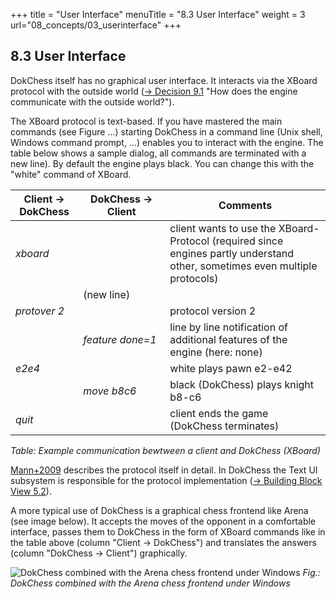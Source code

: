 +++
title = "User Interface"
menuTitle = "8.3 User Interface"
weight = 3
url="08_concepts/03_userinterface"
+++

## 8.3	User Interface

DokChess itself has no graphical user interface.
It interacts via the XBoard protocol with the outside world ([→ Decision 9.1](/en/09_decisions/01_connectivity/) "How does the engine communicate with the outside world?").

The XBoard protocol is text-based.
If you have mastered the main commands (see Figure ...) starting DokChess in a command line (Unix shell, Windows command prompt, ...) enables you to interact with the engine.
The table below shows a sample dialog, all commands are terminated with a new line). By default the engine plays black. You can change this with the "white" command of XBoard.

|Client → DokChess|DokChess → Client|Comments|
|-----------------|-----------------|--------|
| _xboard_          | &nbsp;                 | client wants to use the XBoard-Protocol (required since engines partly understand other, sometimes even multiple protocols) |
| &nbsp;            | (new&nbsp;line)                |   |
| _protover&nbsp;2_          | &nbsp;                 | protocol version 2 |
| &nbsp;            | _feature&nbsp;done=1_ | line by line notification of additional features of the engine (here: none) |
| _e2e4_          | &nbsp;                 | white plays pawn e2-e42 |
| &nbsp;            | _move&nbsp;b8c6_ | black (DokChess) plays knight b8-c6 |
| _quit_          | &nbsp;                 | client ends the game (DokChess terminates) |

*Table: Example communication bewtween a client and DokChess (XBoard)*

[Mann+2009](https://www.gnu.org/software/xboard/engine-intf.html) describes the protocol itself in detail. In DokChess the Text UI subsystem is responsible for the protocol implementation  ([→ Building Block View 5.2](/en/05_buildingblockview/02_textui/)).

A more typical use of DokChess is a graphical chess frontend like Arena (see image below). It accepts the moves of the opponent in a comfortable interface, passes them to DokChess in the form of XBoard commands like in the table above (column "Client → DokChess") and translates the answers (column "DokChess → Client") graphically.

![DokChess combined with the Arena chess frontend under Windows](/images/en/08_xx_ArenaDokChess.png "DokChess combined with the Arena chess frontend under Windows")
*Fig.: DokChess combined with the Arena chess frontend under Windows*
